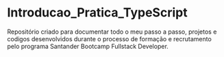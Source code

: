 # Introducao_Pratica_TypeScript
Repositório criado para documentar todo o meu passo a passo, projetos e codigos desenvolvidos durante o processo de formação e recrutamento pelo programa Santander Bootcamp Fullstack Developer.
